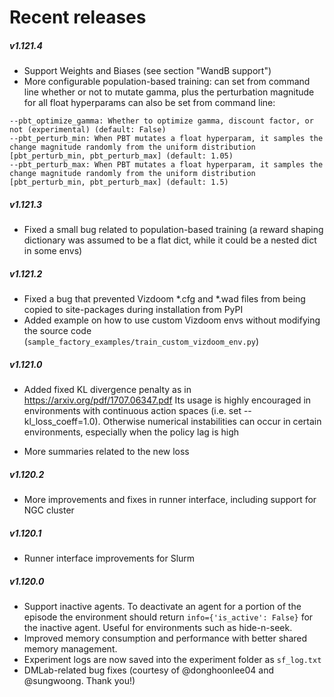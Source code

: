 # Recent releases

##### v1.121.4
* Support Weights and Biases (see section "WandB support")
* More configurable population-based training: 
can set from command line whether or not to mutate gamma, plus the perturbation magnitude for all float hyperparams can also be set from command line:
```
--pbt_optimize_gamma: Whether to optimize gamma, discount factor, or not (experimental) (default: False)
--pbt_perturb_min: When PBT mutates a float hyperparam, it samples the change magnitude randomly from the uniform distribution [pbt_perturb_min, pbt_perturb_max] (default: 1.05)
--pbt_perturb_max: When PBT mutates a float hyperparam, it samples the change magnitude randomly from the uniform distribution [pbt_perturb_min, pbt_perturb_max] (default: 1.5)
```

##### v1.121.3
* Fixed a small bug related to population-based training (a reward shaping dictionary was assumed to be a flat dict,
while it could be a nested dict in some envs)

##### v1.121.2
* Fixed a bug that prevented Vizdoom *.cfg and *.wad files from being copied to site-packages during installation from PyPI
* Added example on how to use custom Vizdoom envs without modifying the source code (`sample_factory_examples/train_custom_vizdoom_env.py`)

##### v1.121.0
* Added fixed KL divergence penalty as in https://arxiv.org/pdf/1707.06347.pdf 
Its usage is highly encouraged in environments with continuous action spaces (i.e. set --kl_loss_coeff=1.0).
Otherwise numerical instabilities can occur in certain environments, especially when the policy lag is high

* More summaries related to the new loss

##### v1.120.2
* More improvements and fixes in runner interface, including support for NGC cluster

##### v1.120.1
* Runner interface improvements for Slurm

##### v1.120.0
* Support inactive agents. To deactivate an agent for a portion of the episode the environment should return `info={'is_active': False}` for the inactive agent. Useful for environments such as hide-n-seek.
* Improved memory consumption and performance with better shared memory management.
* Experiment logs are now saved into the experiment folder as `sf_log.txt`
* DMLab-related bug fixes (courtesy of @donghoonlee04 and @sungwoong. Thank you!)

